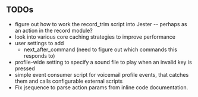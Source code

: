 ## TODOs
 * figure out how to work the record_trim script into Jester -- perhaps as an
   action in the record module?
 * look into various core caching strategies to improve performance
 * user settings to add
   - next_after_command (need to figure out which commands this responds to)
 * profile-wide setting to specify a sound file to play when an invalid key is
   pressed
 * simple event consumer script for voicemail profile events, that catches
   them and calls configurable external scripts
 * Fix jsequence to parse action params from inline code documentation.
